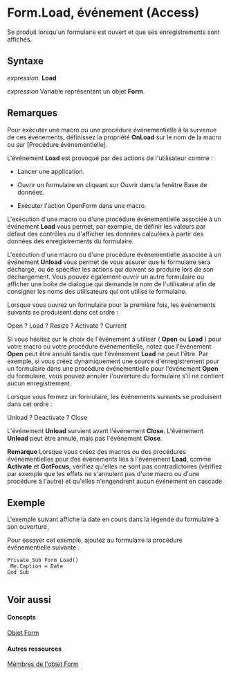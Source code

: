 
# Form.Load, événement (Access)

Se produit lorsqu'un formulaire est ouvert et que ses enregistrements sont affichés.


## Syntaxe

 _expression_. **Load**

 _expression_ Variable représentant un objet **Form**.


## Remarques

Pour exécuter une macro ou une procédure événementielle à la survenue de ces événements, définissez la propriété  **OnLoad** sur le nom de la macro ou sur [Procédure événementielle].

L'événement  **Load** est provoqué par des actions de l'utilisateur comme :


- Lancer une application.
    
- Ouvrir un formulaire en cliquant sur Ouvrir dans la fenêtre Base de données.
    
- Exécuter l'action OpenForm dans une macro.
    
L'exécution d'une macro ou d'une procédure événementielle associée à un événement  **Load** vous permet, par exemple, de définir les valeurs par défaut des contrôles ou d'afficher les données calculées à partir des données des enregistrements du formulaire.

L'exécution d'une macro ou d'une procédure événementielle associée à un événement  **Unload** vous permet de vous assurer que le formulaire sera déchargé, ou de spécifier les actions qui doivent se produire lors de son déchargement. Vous pouvez également ouvrir un autre formulaire ou afficher une boîte de dialogue qui demande le nom de l'utilisateur afin de consigner les noms des utilisateurs qui ont utilisé le formulaire.

Lorsque vous ouvrez un formulaire pour la première fois, les événements suivants se produisent dans cet ordre :

Open ? Load ? Resize ? Activate ? Current

Si vous hésitez sur le choix de l'événement à utiliser ( **Open** ou **Load** ) pour votre macro ou votre procédure événementielle, notez que l'événement **Open** peut être annulé tandis que l'événement **Load** ne peut l'être. Par exemple, si vous créez dynamiquement une source d'enregistrement pour un formulaire dans une procédure événementielle pour l'événement **Open** du formulaire, vous pouvez annuler l'ouverture du formulaire s'il ne contient aucun enregistrement.

Lorsque vous fermez un formulaire, les événements suivants se produisent dans cet ordre :

Unload ? Deactivate ? Close

L'événement  **Unload** survient avant l'événement **Close**. L'événement **Unload** peut être annulé, mais pas l'événement **Close**.


 **Remarque**  Lorsque vous créez des macros ou des procédures événementielles pour des événements liés à l'événement  **Load**, comme **Activate** et **GotFocus**, vérifiez qu'elles ne sont pas contradictoires (vérifiez par exemple que les effets ne s'annulent pas d'une macro ou d'une procédure à l'autre) et qu'elles n'engendrent aucun événement en cascade.


## Exemple

L'exemple suivant affiche la date en cours dans la légende du formulaire à son ouverture.

Pour essayer cet exemple, ajoutez au formulaire la procédure événementielle suivante :




```
Private Sub Form_Load() 
 Me.Caption = Date 
End Sub 
 
```


## Voir aussi


#### Concepts


[Objet Form](72ef9219-142b-b690-b696-3eba9a5d4522.md)
#### Autres ressources


[Membres de l'objet Form](e1976b58-28ca-8f76-cdf3-6732cb06ce6c.md)